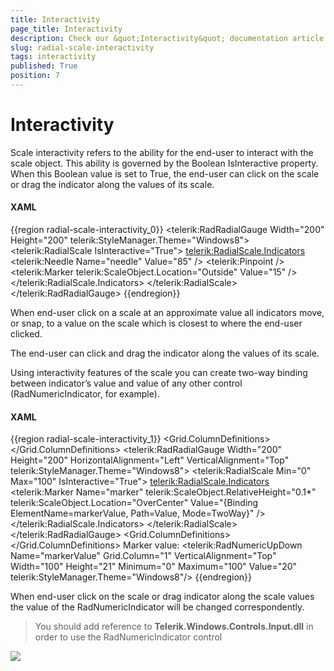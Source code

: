 ```yaml
---
title: Interactivity
page_title: Interactivity
description: Check our &quot;Interactivity&quot; documentation article for the RadGauge WPF control.
slug: radial-scale-interactivity
tags: interactivity
published: True
position: 7
---
```


# Interactivity

Scale interactivity refers to the ability for the end-user to interact with the scale object. This ability is governed by the Boolean IsInteractive property. When this Boolean value is set to True, the end-user can click on the scale or drag the indicator along the values of its scale.

#### __XAML__
{{region radial-scale-interactivity_0}}
	<telerik:RadRadialGauge Width="200" Height="200" telerik:StyleManager.Theme="Windows8">
	        <telerik:RadialScale IsInteractive="True">
	        <telerik:RadialScale.Indicators>
	            <telerik:Needle Name="needle" Value="85" />
	            <telerik:Pinpoint />
	            <telerik:Marker telerik:ScaleObject.Location="Outside"
	                            Value="15" />
	        </telerik:RadialScale.Indicators>
	    </telerik:RadialScale>
	</telerik:RadRadialGauge>
{{endregion}}

When end-user click on a scale at an approximate value all indicators move, or snap, to a value on the scale which is closest to where the end-user clicked.

The end-user can click and drag the indicator along the values of its scale.

Using interactivity features of the scale you can create two-way binding between indicator’s value and value of any other control (RadNumericIndicator, for example).

#### __XAML__
{{region radial-scale-interactivity_1}}
	<Grid Margin="20">
	    <Grid.ColumnDefinitions>
	        <ColumnDefinition Width="Auto" />
	        <ColumnDefinition Width="Auto" />
	    </Grid.ColumnDefinitions>
	    <telerik:RadRadialGauge Width="200" Height="200"
	                            HorizontalAlignment="Left"
	                            VerticalAlignment="Top"
	                            telerik:StyleManager.Theme="Windows8">
	        <telerik:RadialScale Min="0" Max="100" IsInteractive="True">
	            <telerik:RadialScale.Indicators>
	                <telerik:Marker Name="marker"
	                                telerik:ScaleObject.RelativeHeight="0.1*"
	                                telerik:ScaleObject.Location="OverCenter"
	                                Value="{Binding ElementName=markerValue, Path=Value, Mode=TwoWay}"  />
	            </telerik:RadialScale.Indicators>
	        </telerik:RadialScale>
	    </telerik:RadRadialGauge>
	    <Grid Grid.Column="1">
	        <Grid.ColumnDefinitions>
	            <ColumnDefinition Width="Auto" />
	            <ColumnDefinition Width="Auto" />
	        </Grid.ColumnDefinitions>
	        <TextBlock>Marker value:</TextBlock>
	        <telerik:RadNumericUpDown Name="markerValue"
	                                    Grid.Column="1"
	                                    VerticalAlignment="Top"
	                                    Width="100"
	                                    Height="21"
	                                    Minimum="0"
	                                    Maximum="100"
	                                    Value="20"
	                                    telerik:StyleManager.Theme="Windows8"/>
	    </Grid>
	</Grid>
{{endregion}}

When end-user click on the scale or drag indicator along the scale values the value of the RadNumericIndicator will be changed correspondently.

>You should add reference to __Telerik.Windows.Controls.Input.dll__ in order to use the RadNumericIndicator control

![](images/RadialGaugeInteractiveClickBinding.PNG)